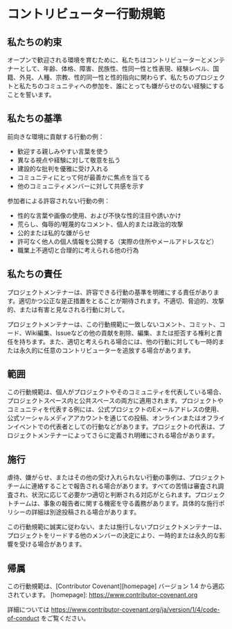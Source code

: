 # コントリビューター行動規範

## 私たちの約束

オープンで歓迎される環境を育むために、私たちはコントリビューターとメンテナーとして、年齢、体格、障害、民族性、性同一性と性表現、経験レベル、国籍、外見、人種、宗教、性的同一性と性的指向に関わらず、私たちのプロジェクトと私たちのコミュニティへの参加を、誰にとっても嫌がらせのない経験にすることを誓います。

## 私たちの基準

前向きな環境に貢献する行動の例：

* 歓迎する親しみやすい言葉を使う
* 異なる視点や経験に対して敬意を払う
* 建設的な批判を優雅に受け入れる
* コミュニティにとって何が最善かに焦点を当てる
* 他のコミュニティメンバーに対して共感を示す

参加者による許容されない行動の例：

* 性的な言葉や画像の使用、および不快な性的注目や誘いかけ
* 荒らし、侮辱的/軽蔑的なコメント、個人的または政治的攻撃
* 公的または私的な嫌がらせ
* 許可なく他人の個人情報を公開する（実際の住所やメールアドレスなど）
* 職業上不適切と合理的に考えられる他の行為

## 私たちの責任

プロジェクトメンテナーは、許容できる行動の基準を明確にする責任があります。適切かつ公正な是正措置をとることが期待されます。不適切、脅迫的、攻撃的、または有害と見なされる行動に対して。

プロジェクトメンテナーは、この行動規範に一致しないコメント、コミット、コード、Wiki編集、Issueなどの他の貢献を削除、編集、または拒否する権利と責任を持ちます。また、適切と考えられる場合には、他の行動に対しても一時的または永久的に任意のコントリビューターを追放する場合があります。

## 範囲

この行動規範は、個人がプロジェクトやそのコミュニティを代表している場合、プロジェクトスペース内と公共スペースの両方に適用されます。プロジェクトやコミュニティを代表する例には、公式プロジェクトのEメールアドレスの使用、公式ソーシャルメディアアカウントを通じての投稿、オンラインまたはオフラインイベントでの代表者としての行動などがあります。プロジェクトの代表は、プロジェクトメンテナーによってさらに定義され明確にされる場合があります。

## 施行

虐待、嫌がらせ、またはその他の受け入れられない行動の事例は、プロジェクトチームに連絡することで報告される場合があります。すべての苦情は審査され調査され、状況に応じて必要かつ適切と判断される対応がとられます。プロジェクトチームは、事象の報告者に関する機密を守る義務があります。具体的な施行ポリシーの詳細は別途投稿される場合があります。

この行動規範に誠実に従わない、または施行しないプロジェクトメンテナーは、プロジェクトをリードする他のメンバーの決定により、一時的または永久的な影響を受ける場合があります。

## 帰属

この行動規範は、[Contributor Covenant][homepage] バージョン 1.4 から適応されています。
[homepage]: https://www.contributor-covenant.org

詳細については https://www.contributor-covenant.org/ja/version/1/4/code-of-conduct をご覧ください。